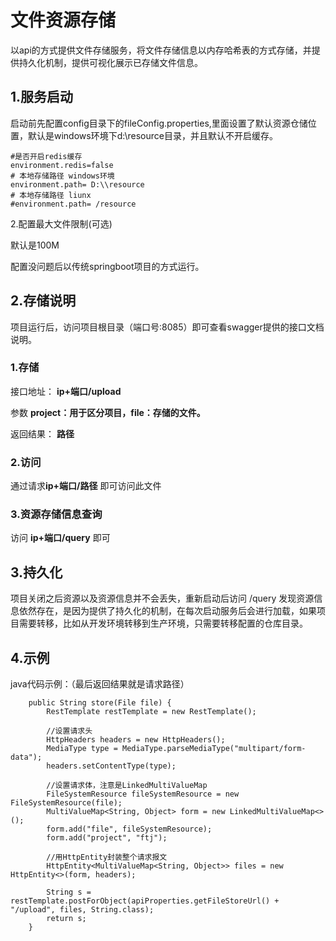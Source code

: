 # 文件资源存储
以api的方式提供文件存储服务，将文件存储信息以内存哈希表的方式存储，并提供持久化机制，提供可视化展示已存储文件信息。
## 1.服务启动
启动前先配置config目录下的fileConfig.properties,里面设置了默认资源仓储位置，默认是windows环境下d:\resource目录，并且默认不开启缓存。

```
#是否开启redis缓存
environment.redis=false
# 本地存储路径 windows环境
environment.path= D:\\resource
# 本地存储路径 liunx
#environment.path= /resource
```
2.配置最大文件限制(可选)

默认是100M

配置没问题后以传统springboot项目的方式运行。
## 2.存储说明
项目运行后，访问项目根目录（端口号:8085）即可查看swagger提供的接口文档说明。

### 1.存储
接口地址：
**ip+端口/upload** 

参数 **project：用于区分项目，file：存储的文件。**

返回结果： **路径** 

### 2.访问

通过请求**ip+端口/路径**  即可访问此文件

### 3.资源存储信息查询
访问 **ip+端口/query** 即可

## 3.持久化

项目关闭之后资源以及资源信息并不会丢失，重新启动后访问 /query 发现资源信息依然存在，是因为提供了持久化的机制，在每次启动服务后会进行加载，如果项目需要转移，比如从开发环境转移到生产环境，只需要转移配置的仓库目录。


## 4.示例
java代码示例：（最后返回结果就是请求路径）

```
    public String store(File file) {
        RestTemplate restTemplate = new RestTemplate();

        //设置请求头
        HttpHeaders headers = new HttpHeaders();
        MediaType type = MediaType.parseMediaType("multipart/form-data");
        headers.setContentType(type);

        //设置请求体，注意是LinkedMultiValueMap
        FileSystemResource fileSystemResource = new FileSystemResource(file);
        MultiValueMap<String, Object> form = new LinkedMultiValueMap<>();
        form.add("file", fileSystemResource);
        form.add("project", "ftj");

        //用HttpEntity封装整个请求报文
        HttpEntity<MultiValueMap<String, Object>> files = new HttpEntity<>(form, headers);

        String s = restTemplate.postForObject(apiProperties.getFileStoreUrl() + "/upload", files, String.class);
        return s;
    }
```

